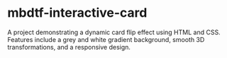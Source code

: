 # mbdtf-interactive-card
A project demonstrating a dynamic card flip effect using HTML and CSS. Features include a grey and white gradient background, smooth 3D transformations, and a responsive design.
